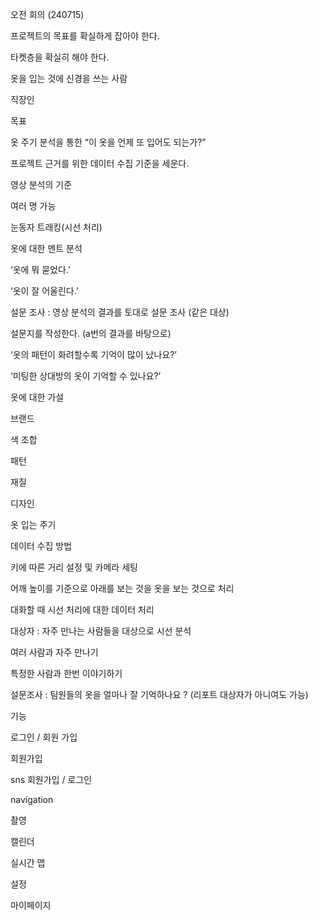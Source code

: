 오전 회의 (240715)

프로젝트의 목표를 확실하게 잡아야 한다.

타켓층을 확실히 해야 한다.

옷을 입는 것에 신경을 쓰는 사람

직장인

목표

옷 주기 분석을 통한 “이 옷을 언제 또 입어도 되는가?”

프로젝트 근거를 위한 데이터 수집 기준을 세운다.

영상 분석의 기준

여러 명 가능

눈동자 트래킹(시선 처리)

옷에 대한 멘트 분석

‘옷에 뭐 묻었다.’

‘옷이 잘 어울린다.’

설문 조사 : 영상 분석의 결과를 토대로 설문 조사 (같은 대상)

설문지를 작성한다. (a번의 결과를 바탕으로)

‘옷의 패턴이 화려할수록 기억이 많이 났나요?’

‘미팅한 상대방의 옷이 기억할 수 있나요?’

옷에 대한 가설

브랜드

색 조합

패턴

재질

디자인

옷 입는 주기

데이터 수집 방법

키에 따른 거리 설정 및 카메라 세팅

어깨 높이를 기준으로 아래를 보는 것을 옷을 보는 것으로 처리

대화할 때 시선 처리에 대한 데이터 처리

대상자 : 자주 만나는 사람들을 대상으로 시선 분석

여러 사람과 자주 만나기

특정한 사람과 한번 이야기하기

설문조사 : 팀원들의 옷을 얼마나 잘 기억하나요 ? (리포트 대상자가 아니여도 가능)

기능

로그인 / 회원 가입

회원가입

sns 회원가입 / 로그인

navigation

촬영

캘린더

실시간 맵

설정

마이페이지
